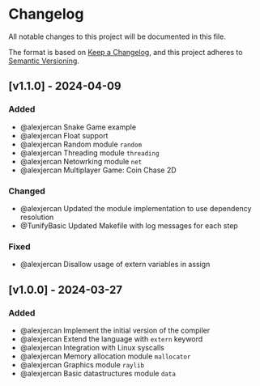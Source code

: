 # Changelog

All notable changes to this project will be documented in this file.

The format is based on [Keep a Changelog](https://keepachangelog.com/en/1.1.0/),
and this project adheres to [Semantic Versioning](https://semver.org/spec/v2.0.0.html).

## [v1.1.0] - 2024-04-09

### Added

- @alexjercan Snake Game example
- @alexjercan Float support
- @alexjercan Random module `random`
- @alexjercan Threading module `threading`
- @alexjercan Netowrking module `net`
- @alexjercan Multiplayer Game: Coin Chase 2D

### Changed

- @alexjercan Updated the module implementation to use dependency resolution
- @TunifyBasic Updated Makefile with log messages for each step

### Fixed

- @alexjercan Disallow usage of extern variables in assign

## [v1.0.0] - 2024-03-27

### Added

- @alexjercan Implement the initial version of the compiler
- @alexjercan Extend the language with `extern` keyword
- @alexjercan Integration with Linux syscalls
- @alexjercan Memory allocation module `mallocator`
- @alexjercan Graphics module `raylib`
- @alexjercan Basic datastructures module `data`
